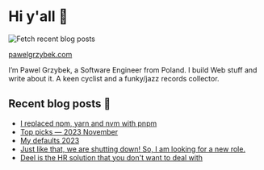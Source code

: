 # Hi y'all 👋

![Fetch recent blog posts](https://github.com/pawelgrzybek/pawelgrzybek/workflows/Fetch%20recent%20blog%20posts/badge.svg)

[pawelgrzybek.com](https://pawelgrzybek.com)

I’m Pawel Grzybek, a Software Engineer from Poland. I build Web stuff and write about it. A keen cyclist and a funky/jazz records collector.

## Recent blog posts 📝

<!-- FEED-START -->
- [I replaced npm, yarn and nvm with pnpm](https://pawelgrzybek.com/i-replaced-npm-yarn-and-nvm-with-pnpm/)
- [Top picks — 2023 November](https://pawelgrzybek.com/top-picks-2023-november/)
- [My defaults 2023](https://pawelgrzybek.com/my-defaults-2023/)
- [Just like that, we are shutting down! So, I am looking for a new role.](https://pawelgrzybek.com/just-like-that-we-are-shutting-down-so-i-am-looking-for-a-new-role/)
- [Deel is the HR solution that you don't want to deal with](https://pawelgrzybek.com/deel-is-the-hr-solution-that-you-dont-want-to-deal-with/)
<!-- FEED-END -->